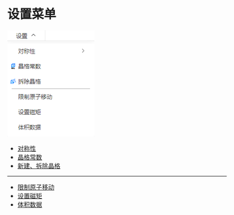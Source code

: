 # 设置菜单

![settings](./nested/qstudio_manual_settings.png)


<!-- <img src="nested/qstudio_manual_settings.png"> -->
<!-- <img src={require('./nested/qstudio_manual_settings.png').default} alt="设置" width="160px" /> -->

- [对称性](/1.1/Q-Studio/qstudio_manual_settings_symmetry)
- [晶格常数](/1.1/Q-Studio/qstudio_manual_settings_latticeconstant)
- [新建、拆除晶格](/1.1/Q-Studio/qstudio_manual_settings_newlattice)

---


- [限制原子移动](/1.1/Q-Studio/qstudio_manual_settings_fixatom)
- [设置磁矩](/1.1/Q-Studio/qstudio_manual_settings_magmom)
- [体积数据](/1.1/Q-Studio/qstudio_manual_settings_volumedata)